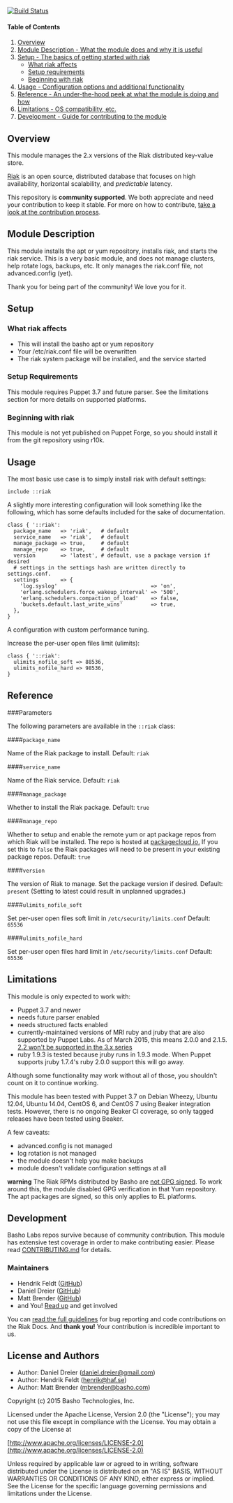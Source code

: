 [![Build Status](https://travis-ci.org/basho-labs/puppet-riak.svg?branch=master)](https://travis-ci.org/basho-labs/puppet-riak)

#### Table of Contents

1. [Overview](#overview)
2. [Module Description - What the module does and why it is useful](#module-description)
3. [Setup - The basics of getting started with riak](#setup)
    * [What riak affects](#what-riak-affects)
    * [Setup requirements](#setup-requirements)
    * [Beginning with riak](#beginning-with-riak)
4. [Usage - Configuration options and additional functionality](#usage)
5. [Reference - An under-the-hood peek at what the module is doing and how](#reference)
5. [Limitations - OS compatibility, etc.](#limitations)
6. [Development - Guide for contributing to the module](#development)

## Overview

This module manages the 2.x versions of the Riak distributed key-value store.

[Riak](http://basho.com/riak/) is an open source, distributed database that
focuses on high availability, horizontal scalability, and *predictable*
latency.

This repository is **community supported**. We both appreciate and need your
contribution to keep it stable. For more on how to contribute,
[take a look at the contribution process](#contribution).


## Module Description

This module installs the apt or yum repository, installs riak, and starts the
riak service. This is a very basic module, and does not manage clusters, help
rotate logs, backups, etc. It only manages the riak.conf file, not
advanced.config (yet).

Thank you for being part of the community! We love you for it.

## Setup

### What riak affects

* This will install the basho apt or yum repository
* Your /etc/riak.conf file will be overwritten
* The riak system package will be installed, and the service started

### Setup Requirements

This module requires Puppet 3.7 and future parser. See the limitations section
for more details on supported platforms.

### Beginning with riak

This module is not yet published on Puppet Forge, so you should install it
from the git repository using r10k.

## Usage

The most basic use case is to simply install riak with default settings:

```puppet
include ::riak
```

A slightly more interesting configuration will look something like the
following, which has some defaults included for the sake of documentation.

```puppet
class { '::riak':
  package_name   => 'riak',   # default
  service_name   => 'riak',   # default
  manage_package => true,     # default
  manage_repo    => true,     # default
  version        => 'latest', # default, use a package version if desired
  # settings in the settings hash are written directly to settings.conf.
  settings       => {
    'log.syslog'                              => 'on',
    'erlang.schedulers.force_wakeup_interval' => '500',
    'erlang.schedulers.compaction_of_load'    => false,
    'buckets.default.last_write_wins'         => true,
  },
}
```

A configuration with custom performance tuning.

Increase the per-user open files limit (ulimits):

```puppet
class { '::riak':
  ulimits_nofile_soft => 88536,
  ulimits_nofile_hard => 98536,
}
```

## Reference

###Parameters

The following parameters are available in the `::riak` class:

####`package_name`

Name of the Riak package to install.
Default: `riak`

####`service_name`

Name of the Riak service.
Default: `riak`

####`manage_package`

Whether to install the Riak package.
Default: `true`

####`manage_repo`

Whether to setup and enable the remote yum or apt package repos from which Riak will be installed. The repo is hosted at [packagecloud.io.](https://packagecloud.io) If you set this to `false` the Riak packages will need to be present in your existing package repos.
Default: `true`

####`version`

The version of Riak to manage. Set the package version if desired.
Default: `present` (Setting to latest could result in unplanned upgrades.)

####`ulimits_nofile_soft`

Set per-user open files soft limit in `/etc/security/limits.conf`
Default: `65536`

####`ulimits_nofile_hard`

Set per-user open files hard limit in `/etc/security/limits.conf`
Default: `65536`

## Limitations

This module is only expected to work with:

  - Puppet 3.7 and newer
  - needs future parser enabled
  - needs structured facts enabled
  - currently-maintained versions of MRI ruby and jruby that are also supported by Puppet Labs. As of March 2015, this means 2.0.0 and 2.1.5. [2.2 won't be supported in the 3.x series](https://tickets.puppetlabs.com/browse/PUP-3796?focusedCommentId=154371&page=com.atlassian.jira.plugin.system.issuetabpanels:comment-tabpanel#comment-154371)
  - ruby 1.9.3 is tested because jruby runs in 1.9.3 mode. When Puppet supports jruby 1.7.4's ruby 2.0.0 support this will go away.

Although some functionality may work without all of those, you shouldn't
count on it to continue working.

This module has been tested with Puppet 3.7 on Debian Wheezy, Ubuntu 12.04,
Ubuntu 14.04, CentOS 6, and CentOS 7 using Beaker integration tests. However,
there is no ongoing Beaker CI coverage, so only tagged releases have been tested
using Beaker.

A few caveats:

- advanced.config is not managed
- log rotation is not managed
- the module doesn't help you make backups
- module doesn't validate configuration settings at all

**warning**
The Riak RPMs distributed by Basho are [not GPG signed](https://github.com/basho/riak/issues/714). To work around this,
the module disabled GPG verification in that Yum repository. The apt packages
are signed, so this only applies to EL platforms.

## Development

Basho Labs repos survive because of community contribution. This module has extensive test coverage in order to make contributing easier. Please read [CONTRIBUTING.md](CONTRIBUTING.md) for details.

### Maintainers
* Hendrik Feldt ([GitHub](https://github.com/haf))
* Daniel Dreier ([GitHub](https://github.com/danieldreier))
* Matt Brender ([GitHub](https://github.com/mjbrender))
* and You! [Read up](https://github.com/basho-labs/the-riak-community/blob/master/config-mgmt-strategy.md) and get involved

You can [read the full guidelines](http://docs.basho.com/riak/latest/community/bugs/) for bug reporting and code contributions on the Riak Docs. And **thank you!** Your contribution is incredible important to us.

## License and Authors

* Author: Daniel Dreier (<daniel.dreier@gmail.com>)
* Author: Hendrik Feldt (<henrik@haf.se>)
* Author: Matt Brender (<mbrender@basho.com>)


Copyright (c) 2015 Basho Technologies, Inc.

Licensed under the Apache License, Version 2.0 (the "License");
you may not use this file except in compliance with the License.
You may obtain a copy of the License at

[http://www.apache.org/licenses/LICENSE-2.0](http://www.apache.org/licenses/LICENSE-2.0)

Unless required by applicable law or agreed to in writing, software
distributed under the License is distributed on an "AS IS" BASIS,
WITHOUT WARRANTIES OR CONDITIONS OF ANY KIND, either express or implied.
See the License for the specific language governing permissions and
limitations under the License.
